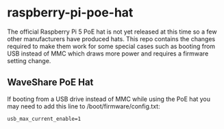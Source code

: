# raspberry-pi-poe-hat

The official Raspberry Pi 5 PoE hat is not yet released at this time so a few other manufacturers have produced hats. This repo contains the changes required to make them work for some special cases such as booting from
USB instead of MMC which draws more power and requires a firmware setting change.

## WaveShare PoE Hat

If booting from a USB drive instead of MMC while using the PoE hat you may need to add this line to /boot/firmware/config.txt:

```
usb_max_current_enable=1
```

